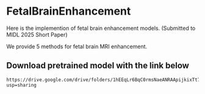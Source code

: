 # FetalBrainEnhancement
Here is the implemention of fetal brain enhancement models. (Submitted to MIDL 2025 Short Paper)

We provide 5 methods for fetal brain MRI enhancement.
## Download pretrained model with the link below
    https://drive.google.com/drive/folders/1hEEqLr6BqC0rmsNaeANRAApijkixTt79?usp=sharing
